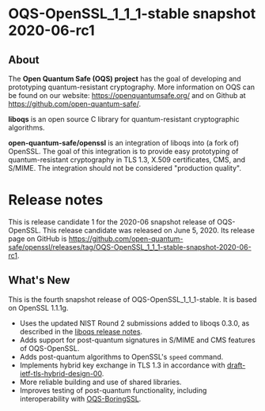 OQS-OpenSSL_1\_1\_1-stable snapshot 2020-06-rc1
===============================================

About
-----

The **Open Quantum Safe (OQS) project** has the goal of developing and prototyping quantum-resistant cryptography.  More information on OQS can be found on our website: https://openquantumsafe.org/ and on Github at https://github.com/open-quantum-safe/.

**liboqs** is an open source C library for quantum-resistant cryptographic algorithms.

**open-quantum-safe/openssl** is an integration of liboqs into (a fork of) OpenSSL.  The goal of this integration is to provide easy prototyping of quantum-resistant cryptography in TLS 1.3, X.509 certificates, CMS, and S/MIME.  The integration should not be considered "production quality".

Release notes
=============

This is release candidate 1 for the 2020-06 snapshot release of OQS-OpenSSL. This release candidate was released on June 5, 2020. Its release page on GitHub is https://github.com/open-quantum-safe/openssl/releases/tag/OQS-OpenSSL_1_1_1-stable-snapshot-2020-06-rc1.

What's New
----------

This is the fourth snapshot release of OQS-OpenSSL_1\_1\_1-stable.  It is based on OpenSSL 1.1.1g.

- Uses the updated NIST Round 2 submissions added to liboqs 0.3.0, as described in the [liboqs release notes](https://github.com/open-quantum-safe/liboqs/blob/master/RELEASE.md).
- Adds support for post-quantum signatures in S/MIME and CMS features of OQS-OpenSSL.
- Adds post-quantum algorithms to OpenSSL's `speed` command.
- Implements hybrid key exchange in TLS 1.3 in accordance with [draft-ietf-tls-hybrid-design-00](https://tools.ietf.org/html/draft-ietf-tls-hybrid-design-00).
- More reliable building and use of shared libraries.
- Improves testing of post-quantum functionality, including interoperability with [OQS-BoringSSL](https://github.com/open-quantum-safe/boringssl).
